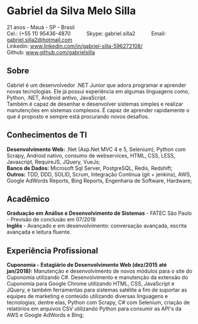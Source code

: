 # Gabriel da Silva Melo Silla

21 anos - Mauá - SP - Brasil</br>
Cel.: (+55 11) 95436-4870 &nbsp;&nbsp;&nbsp;&nbsp;&nbsp;&nbsp;&nbsp;&nbsp;&nbsp; Skype: gabriel.silla2 &nbsp;&nbsp;&nbsp;&nbsp;&nbsp;&nbsp;&nbsp;&nbsp;&nbsp; Email: gabriel.silla2@hotmail.com</br>
Linkedin: www.linkedin.com/in/gabriel-silla-596272108/</br>
Github: www.github.com/gabrielsilla 

## Sobre

Gabriel é um desenvolvedor .NET Junior que adora programar e aprender novas tecnologias. Ele já possui experiência em algumas linguagens como, Python, .NET, Android antivo, JavaScript.</br>
Também é capaz de desenhar e desenvolver sistemas simples e realizar manutenções em sistemas complexos. É capaz de aprender rapidamente o que é proposto e sempre está procurando novos desafios.

## Conhecimentos de TI

**Desenvolvimento Web:** .Net (Asp.Net MVC 4 e 5, Selenium), Python com Scrapy, Android nativo, consumo de webservices, HTML, CSS, LESS, Javascript, RequireJS, JQuery, VueJs;</br>
**Banco de Dados:** Microsoft Sql Server, PostgreSQL, Redis, Redshift;</br>
**Outros:** TDD, DDD, SOLID, Scrum, Integração Continua (git + jenkins), AWS, Google AdWords Reports, Bing Reports, Engenharia de Software, Hardware;</br>

## Acadêmico
**Graduação em Análise e Desenvolvimento de Sistemas** - FATEC São Paulo - Previsão de conclusão em 07/2018</br>
**Inglês** - Avançado e em desenvolvimento: conversação avançada, escrita avançada e leitura fluente.</br>

## Experiência Profissional

**Cuponomia - Estagiário de Desenvolvimento Web (dez/2015 até jan/2018):** Manutenção e desenvolvimento de novos módulos para o site do Cuponomia utilizando C#. Desenvolvimento e manutenção da extensão do Cuponomia para Google Chrome utilizando HTML, CSS, JavaScript e JQuery, e também ferramentas para sistemas satélite a fim de suportar as equipes de marketing e conteúdo utilizando diversas linguagens e tecnologias, dentre elas, Python com Scrapy, C# com Selenium, criação de relatórios em arquivos CSV utilizando Python para consumir as API's da AWS e Google AdWords e Bing;
